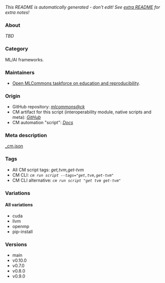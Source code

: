 *This README is automatically generated - don't edit! See [extra README](README-extra.md) for extra notes!*

### About

*TBD*

### Category

ML/AI frameworks.

### Maintainers

* [Open MLCommons taskforce on education and reproducibility](https://github.com/mlcommons/ck/blob/master/docs/mlperf-education-workgroup.md).

### Origin

* GitHub repository: *[mlcommons@ck](https://github.com/mlcommons/ck/tree/master/cm-mlops)*
* CM artifact for this script (interoperability module, native scripts and meta): *[GitHub](https://github.com/mlcommons/ck/tree/master/cm-mlops/script/get-tvm)*
* CM automation "script": *[Docs](https://github.com/octoml/ck/blob/master/docs/list_of_automations.md#script)*


### Meta description
[_cm.json](_cm.json)


### Tags
* All CM script tags: *get,tvm,get-tvm*
* CM CLI: *`cm run script --tags="get,tvm,get-tvm"`*
* CM CLI alternative: *`cm run script "get tvm get-tvm"`*


### Variations
#### All variations
* cuda
* llvm
* openmp
* pip-install

### Versions
* main
* v0.10.0
* v0.7.0
* v0.8.0
* v0.9.0